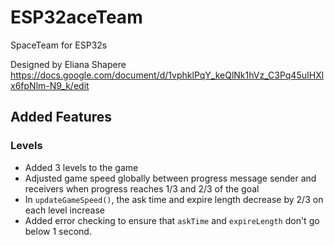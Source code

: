 # ESP32aceTeam
SpaceTeam for ESP32s

Designed by Eliana Shapere
https://docs.google.com/document/d/1vphklPqY_keQlNk1hVz_C3Pq45uIHXlx6fpNlm-N9_k/edit

## Added Features

### Levels

- Added 3 levels to the game
- Adjusted game speed globally between progress message sender and receivers when progress reaches 1/3 and 2/3 of the goal
- In `updateGameSpeed()`, the ask time and expire length decrease by 2/3 on each level increase
- Added error checking to ensure that `askTime` and `expireLength` don't go below 1 second.
